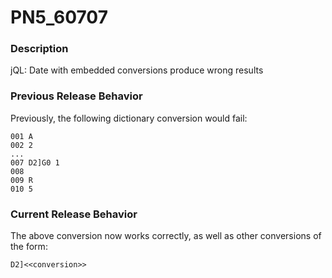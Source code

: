 # PN5_60707

<PageHeader />

### Description

jQL: Date with embedded conversions produce wrong results



### Previous Release Behavior

Previously, the following dictionary conversion would fail:

```
001 A
002 2
...
007 D2]G0 1
008
009 R
010 5
```



### Current Release Behavior

The above conversion now works correctly, as well as other conversions of the form:

```
D2]<<conversion>>
```
